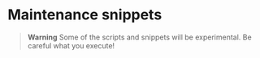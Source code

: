 # Maintenance snippets

> **Warning**
> Some of the scripts and snippets will be experimental. Be careful what you
> execute!

